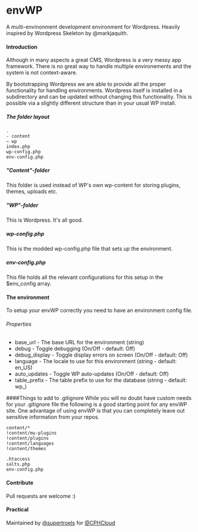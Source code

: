 envWP
=====

A multi-envinonment development environment for Wordpress. Heavily inspired by Wordpress Skeleton by @markjaquith.

#### Introduction
Although in many aspects a great CMS, Wordpress is a very messy app framework. There is no great way to handle multiple environements and the system is not context-aware.

By bootstrapping Wordpress we are able to provide all the proper functionality for handling environments. Wordpress itself is installed in a subdirectory and can be updated without changing this functionality. This is possible via a slightly different structure than in your usual WP install.

##### The folder layout
```
.
- content
— wp
index.php
wp-config.php
env-config.php
```
##### "Content"-folder
This folder is used instead of WP's own wp-content for storing plugins, themes, uploads etc.

##### "WP"-folder
This is Wordpress. It's all good.

##### wp-config.php
This is the modded wp-config.php file that sets up the environment.

##### env-config.php
This file holds all the relevant configurations for this setup in the $env_config array.

#### The environment
To setup your envWP correctly you need to have an environment config file.

###### Properties
* base_url      - The base URL for the environment (string)
* debug         - Toggle debugging (On/Off - default: Off)
* debug_display - Toggle display errors on screen (On/Off - default: Off)
* language      - The locale to use for this environment (string - default: en_US)
* auto_updates  - Toggle WP auto-updates (On/Off - default: Off)
* table_prefix  - The table prefix to use for the database (string - default: wp_)

####Things to add to .gitignore
While you will no doubt have custom needs for your .gitignore file the following is a good starting point for any envWP site. One advantage of using envWP is that you can completely leave out sensitive information from your repos.

    content/*
    !content/mu-plugins
    !content/plugins
    !content/languages
    !content/themes
    
    .htaccess
    salts.php
    env-config.php

#### Contribute
Pull requests are welcome :)

#### Practical
Maintained by [@supertroels](http://www.github.com/supertroels) for [@CPHCloud](http://www.github.com/CPHCloud)

